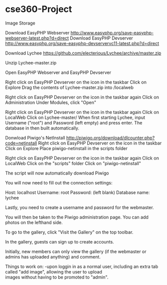 cse360-Project
==============

Image Storage

Download EasyPHP Webserver http://www.easyphp.org/save-easyphp-webserver-latest.php?d=direct
Download EasyPHP Devserver http://www.easyphp.org/save-easyphp-devservervc11-latest.php?d=direct

Download Lychee
https://github.com/electerious/Lychee/archive/master.zip

Unzip Lychee-master.zip

Open EasyPHP Webserver and EasyPHP Devserver

Right click on EasyPHP Devserver on the icon in the taskbar
	Click on Explore
	Drag the contents of Lychee-master.zip into /localweb

Right click on EasyPHP Devserver on the icon in the taskbar again
	Click on Administration
	Under Modules, click "Open"

Right click on EasyPHP Devserver on the icon in the taskbar again
	Click on LocalWeb
	Click on Lychee-master/
	When first starting Lychee, input Username ("root") and Password (left empty) and press enter.
	The database in then built automatically.

Donwload Piwigo's NetInstall http://piwigo.org/download/dlcounter.php?code=netinstall
Right click on EasyPHP Devserver on the icon in the taskbar
	Click on Explore
	Place piwigo-netinstall in the scripts folder

Right click on EasyPHP Devserver on the icon in the taskbar again
	Click on LocalWeb
	Click on the "scripts" folder
	Click on "piwigo-netinstall"

The script will now automatically download Piwigo

You will now need to fill out the connection settings:

Host: 		localhost
Username: 	root
Password: 	(left blank)
Database name: 	lychee

Lastly, you need to create a username and password for the webmaster.

You will then be taken to the Piwigo administration page. You can add photos on the lefthand side.

To go to the gallery, click "Visit the Gallery" on the top toolbar.

In the gallery, guests can sign up to create accounts.

Initially, new members can only view the gallery (if the webmaster or admins has uploaded anything) and comment.

Things to work on:
	-upon loggin in as a normal user, including an extra tab called "add image", allowing the user to upload 	
  images without having to be promoted to "admin". 

